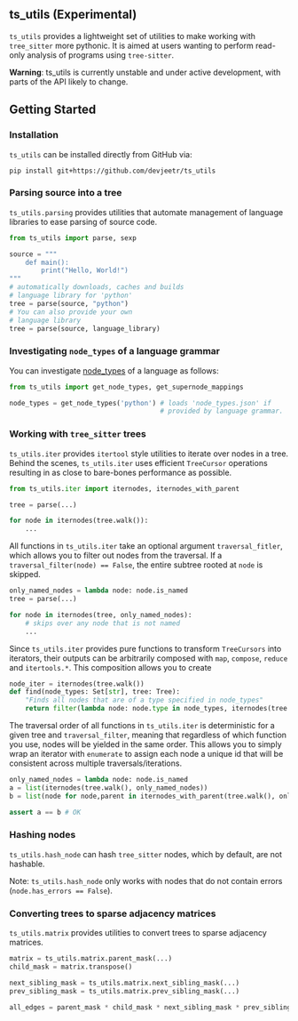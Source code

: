 ## ts_utils (Experimental)

`ts_utils` provides a lightweight set of utilities to make working with `tree_sitter` more pythonic. It is aimed at users wanting to perform
read-only analysis of programs using `tree-sitter`.

**Warning**: ts_utils is currently unstable and under active development, with parts of the API likely to change.

## Getting Started

### Installation

`ts_utils` can be installed directly from GitHub via:
```
pip install git+https://github.com/devjeetr/ts_utils
```

### Parsing source into a tree

`ts_utils.parsing` provides utilities that automate management of language libraries to ease parsing of source code.

```python
from ts_utils import parse, sexp

source = """
    def main():
        print("Hello, World!")
"""
# automatically downloads, caches and builds
# language library for 'python'
tree = parse(source, "python")
# You can also provide your own
# language library
tree = parse(source, language_library)
```

### Investigating `node_types` of a language grammar

You can investigate [node_types](https://tree-sitter.github.io/tree-sitter/using-parsers#static-node-types) of a language as follows:

```python
from ts_utils import get_node_types, get_supernode_mappings

node_types = get_node_types('python') # loads 'node_types.json' if
                                      # provided by language grammar.

```

### Working with `tree_sitter` trees

`ts_utils.iter` provides `itertool` style utilities to iterate over
nodes in a tree. Behind the scenes, `ts_utils.iter` uses efficient `TreeCursor` operations
resulting in as close to bare-bones performance as possible.

```python
from ts_utils.iter import iternodes, iternodes_with_parent

tree = parse(...)

for node in iternodes(tree.walk()):
    ...
```

All functions in `ts_utils.iter` take an optional argument `traversal_fitler`, which allows you to filter out nodes from the
traversal. If a `traversal_filter(node) == False`, the entire subtree
rooted at `node` is skipped.

```python
only_named_nodes = lambda node: node.is_named
tree = parse(...)

for node in iternodes(tree, only_named_nodes):
    # skips over any node that is not named
    ...
```

Since `ts_utils.iter` provides pure functions to transform `TreeCursors` into iterators, their outputs can be arbitrarily composed with `map`, `compose`, `reduce` and `itertools.*`. This composition allows you to create 

```python
node_iter = iternodes(tree.walk())
def find(node_types: Set[str], tree: Tree):
    "Finds all nodes that are of a type specified in node_types"
    return filter(lambda node: node.type in node_types, iternodes(tree.walk()))
```

The traversal order of all functions in `ts_utils.iter` is deterministic
for a given tree and `traversal_filter`, meaning that regardless of which function you use, nodes will be yielded in the same order. This allows you to simply wrap an iterator with `enumerate` to assign each node a unique id that will be consistent across multiple traversals/iterations.

```python
only_named_nodes = lambda node: node.is_named
a = list(iternodes(tree.walk(), only_named_nodes))
b = list(node for node,parent in iternodes_with_parent(tree.walk(), only_named_nodes))

assert a == b # OK
```

### Hashing nodes

`ts_utils.hash_node` can hash `tree_sitter` nodes, which by default, are not hashable.

Note: `ts_utils.hash_node` only works with nodes that do not contain errors (`node.has_errors == False`).

### Converting trees to sparse adjacency matrices

`ts_utils.matrix` provides utilities to convert trees to sparse adjacency matrices.

```python
matrix = ts_utils.matrix.parent_mask(...)
child_mask = matrix.transpose()

next_sibling_mask = ts_utils.matrix.next_sibling_mask(...)
prev_sibling_mask = ts_utils.matrix.prev_sibling_mask(...)

all_edges = parent_mask * child_mask * next_sibling_mask * prev_sibling_mask
```
